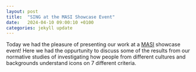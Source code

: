 ```yaml
---
layout: post
title:  "SING at the MASI Showcase Event"
date:   2024-04-10 09:00:10 +0100
categories: jekyll update
---
```


Today we had the pleasure of presenting our work at a [MASI](https://www.swansea.ac.uk/masi/) showcase event! Here we had the oppurtunity to discuss some of the results from our normative studies of investigating how people from different cultures and backgrounds understand icons on 7 different criteria. 
